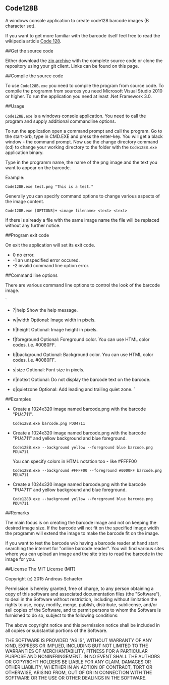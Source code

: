 ## Code128B
A windows console application to create code128 barcode images (B character set).

If you want to get more familiar with the barcode itself feel free to read the wikipedia article [Code 128](http://http://en.wikipedia.org/wiki/Code_128).


##Get the source code 

Either download the [zip archive](https://github.com/AndiSHFR/Code128B/archive/master.zip) with the complete source code or clone the repository using your git client.
Links can be found on this page.


##Compile the source code

To use `Code128B.exe` you need to compile the program from source code.
To compile the programm from sources you need Microsoft Visual Studio 2010 or higher.
To run the application you need at least .Net Framework 3.0.


##Usage

`Code128B.exe` is a windows console application. 
You need to call the program and supply additional commandline options. 

To run the application open a command prompt and call the program.
Go to the start-orb, type in CMD.EXE and press the enter-key. 
You will get a black window - the command prompt.
Now use the change directory command (cd) to change your working directory to the folder with the `Code128B.exe` application binary.

Type in the programm name, the name of the png image and the text you want to appear on the barcode.

Example:

   `Code128B.exe test.png "This is a test."`
   
Generally you can specify command options to change various aspects of the image content.

   `Code128B.exe [OPTIONS]+ <image filename> <text> <text>`

If there is already a file with the same image name the file will be replaced without any further notice.

##Program exit code

On exit the application will set its exit code.

   * 0   no error.
   * -1  an unspecified error occured.
   * -2  invalid command line option error.


##Command line options

There are various command line options to control the look of the barcode image.

   `
   * ?|help          Show the help message.

   * w|width         Optional: Image width in pixels.
   * h|height        Optional: Image height in pixels.
   * f|foreground    Optional: Foreground color. You can use HTML color codes. i.e. #0080FF.
   * b|background    Optional: Background color. You can use HTML color codes. i.e. #0080FF.
   * s|size          Optional: Font size in pixels.
   * n|notext        Optional: Do not display the barcode text on the barcode.
   * q|quietzone     Optional: Add leading and trailing quiet zone.
   `

##Examples

* Create a 1024x320 image named barcode.png with the barcode "PU4711".

   `Code128B.exe barcode.png PDU4711`


* Create a 1024x320 image named barcode.png with the barcode "PU4711" and yellow background and blue foreground.

   `Code128B.exe --background yellow --foreground blue barcode.png PDU4711`

   You can specify colors in HTML notation too - like #FFFF00

   `Code128B.exe --background #FFFF00 --foreground #0000FF barcode.png PDU4711`


* Create a 1024x320 image named barcode.png with the barcode "PU4711" and yellow background and blue foreground.

   `Code128B.exe --background yellow --foreground blue barcode.png PDU4711`
   

##Remarks

The main focus is on creating the barcode image and not on keeping the desired image size.
If the barcode will not fit on the specified image width the programm will extend the image to make the barcode fit on the image.

If you want to test the barcode w/o having a barcode reader at hand start searching the internet for "online barcode reader".
You will find various sites where you can upload an image and the site tries to read the barcode in the image for you.


##License
The MIT License (MIT)

Copyright (c) 2015 Andreas Schaefer

Permission is hereby granted, free of charge, to any person obtaining a copy
of this software and associated documentation files (the "Software"), to deal
in the Software without restriction, including without limitation the rights
to use, copy, modify, merge, publish, distribute, sublicense, and/or sell
copies of the Software, and to permit persons to whom the Software is
furnished to do so, subject to the following conditions:

The above copyright notice and this permission notice shall be included in all
copies or substantial portions of the Software.

THE SOFTWARE IS PROVIDED "AS IS", WITHOUT WARRANTY OF ANY KIND, EXPRESS OR
IMPLIED, INCLUDING BUT NOT LIMITED TO THE WARRANTIES OF MERCHANTABILITY,
FITNESS FOR A PARTICULAR PURPOSE AND NONINFRINGEMENT. IN NO EVENT SHALL THE
AUTHORS OR COPYRIGHT HOLDERS BE LIABLE FOR ANY CLAIM, DAMAGES OR OTHER
LIABILITY, WHETHER IN AN ACTION OF CONTRACT, TORT OR OTHERWISE, ARISING FROM,
OUT OF OR IN CONNECTION WITH THE SOFTWARE OR THE USE OR OTHER DEALINGS IN THE
SOFTWARE.
